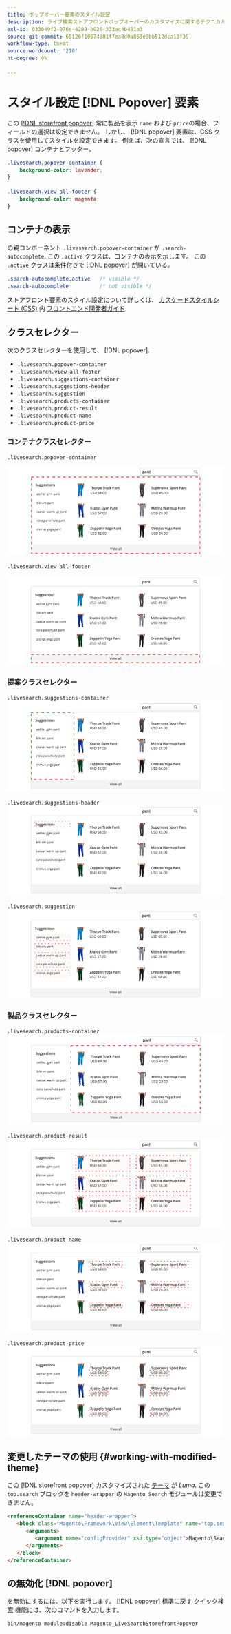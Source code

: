```yaml
---
title: ポップオーバー要素のスタイル設定
description: ライブ検索ストアフロントポップオーバーのカスタマイズに関するテクニカルノート。
exl-id: 033049f2-976e-4299-b026-333ac4b481a3
source-git-commit: 65126f10574801f7ea8d0a863e9bb512dca13f39
workflow-type: tm+mt
source-wordcount: '210'
ht-degree: 0%

---
```


# スタイル設定 [!DNL Popover] 要素

この [[!DNL storefront popover]](storefront-popover.md) 常に製品を表示 `name` および `price`の場合、フィールドの選択は設定できません。 しかし、 [!DNL popover] 要素は、CSS クラスを使用してスタイルを設定できます。 例えば、次の宣言では、 [!DNL popover] コンテナとフッター。

```css
.livesearch.popover-container {
    background-color: lavender;
}

.livesearch.view-all-footer {
    background-color: magenta;
}
```

## コンテナの表示

の親コンポーネント `.livesearch.popover-container` が `.search-autocomplete`.  この `.active` クラスは、コンテナの表示を示します。 この `.active` クラスは条件付きで [!DNL popover] が開いている。

```css
.search-autocomplete.active   /* visible */
.search-autocomplete          /* not visible */
```

ストアフロント要素のスタイル設定について詳しくは、 [カスケードスタイルシート (CSS)](https://devdocs.magento.com/guides/v2.4/frontend-dev-guide/css-topics/css-overview.html) 内 [フロントエンド開発者ガイド](https://devdocs.magento.com/guides/v2.4/frontend-dev-guide/bk-frontend-dev-guide.html).

## クラスセレクター

次のクラスセレクターを使用して、 [!DNL popover].

* `.livesearch.popover-container`
* `.livesearch.view-all-footer`
* `.livesearch.suggestions-container`
* `.livesearch.suggestions-header`
* `.livesearch.suggestion`
* `.livesearch.products-container`
* `.livesearch.product-result`
* `.livesearch.product-name`
* `.livesearch.product-price`

### コンテナクラスセレクター

`.livesearch.popover-container`

![[!DNL Popover] コンテナ](assets/livesearch-popover-container.png)

`.livesearch.view-all-footer`

![すべてのフッターを表示](assets/livesearch-view-all-footer.png)

### 提案クラスセレクター

`.livesearch.suggestions-container`
![候補コンテナ](assets/livesearch-suggestions-container.png)

`.livesearch.suggestions-header`
![候補ヘッダー](assets/livesearch-suggestions-header.png)

`.livesearch.suggestion`
![提案](assets/livesearch-suggestion.png)

### 製品クラスセレクター

`.livesearch.products-container`
![製品コンテナ](assets/livesearch-product-container.png)

`.livesearch.product-result`
![製品結果](assets/livesearch-product-result.png)

`.livesearch.product-name`
![製品名](assets/livesearch-product-name.png)

`.livesearch.product-price`
![製品価格](assets/livesearch-product-price.png)

## 変更したテーマの使用 {#working-with-modified-theme}

この [!DNL storefront popover] カスタマイズされた [テーマ](https://devdocs.magento.com/guides/v2.3/frontend-dev-guide/themes/theme-overview.html) が *Luma*. この `top.search` ブロックを `header-wrapper` の `Magento_Search` モジュールは変更できません。

```html
<referenceContainer name="header-wrapper">
   <block class="Magento\Framework\View\Element\Template" name="top.search" as="topSearch" template="Magento_Search::form.mini.phtml">
      <arguments>
         <argument name="configProvider" xsi:type="object">Magento\Search\ViewModel\ConfigProvider</argument>
      </arguments>
   </block>
</referenceContainer>
```

## の無効化 [!DNL popover]

を無効にするには、以下を実行します。 [!DNL popover] 標準に戻す [クイック検索](https://docs.magento.com/user-guide/catalog/search-quick.html) 機能には、次のコマンドを入力します。

```bash
bin/magento module:disable Magento_LiveSearchStorefrontPopover
```
